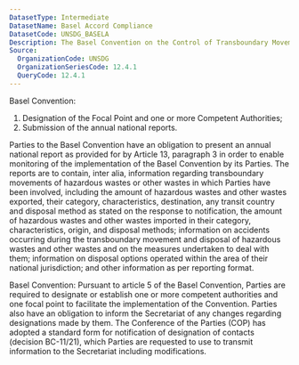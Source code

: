 ```yaml
---
DatasetType: Intermediate
DatasetName: Basel Accord Compliance
DatasetCode: UNSDG_BASELA
Description: The Basel Convention on the Control of Transboundary Movements of Hazardous Wastes and their Disposal.
Source:
  OrganizationCode: UNSDG
  OrganizationSeriesCode: 12.4.1
  QueryCode: 12.4.1
---
```


Basel Convention:
1. Designation of the Focal Point and one or more Competent Authorities; 
2. Submission of the annual national reports. 
 
Parties to the Basel Convention have an obligation to present an annual
national report as provided for by Article 13, paragraph 3 in order to enable
monitoring of the implementation of the Basel Convention by its Parties. The
reports are to contain, inter alia, information regarding transboundary
movements of hazardous wastes or other wastes in which Parties have been
involved, including the amount of hazardous wastes and other wastes exported,
their category, characteristics, destination, any transit country and disposal
method as stated on the response to notification, the amount of hazardous
wastes and other wastes imported in their category, characteristics, origin,
and disposal methods; information on accidents occurring during the
transboundary movement and disposal of hazardous wastes and other wastes and on
the measures undertaken to deal with them; information on disposal options
operated within the area of their national jurisdiction; and other information
as per reporting format. 

Basel Convention: Pursuant to article 5 of the Basel Convention, Parties are required to designate or 
establish one or more competent authorities and one focal point to facilitate the implementation of the 
Convention. Parties also have an obligation to inform the Secretariat of any changes regarding designations 
made by them. The Conference of the Parties (COP) has adopted a standard form for notification of 
designation of contacts (decision BC-11/21), which Parties are requested to use to transmit information to 
the Secretariat including modifications.  
